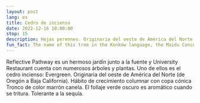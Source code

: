 ```yaml
---
layout: post
lang: es
title: Cedro de incienso
date: 2022-12-16 10:00:00
stop: 15
description: Hojas perennes. Originaria del oeste de América del Norte. Tolerante a la sequía.
fun_fact: The name of this tree in the Konkow language, the Maidu Concow tribe's language, is hö'-tä
---
```

Reflective Pathway es un hermoso jardín junto a la fuente y University Restaurant cuenta con numerosos árboles y plantas. Uno de ellos es el cedro incienso: Evergreen. Originaria del oeste de América del Norte (de Oregón a Baja California). Hábito de crecimiento columnar con copa cónica Tronco de color marrón canela. El follaje verde oscuro es aromático cuando se tritura. Tolerante a la sequía.
